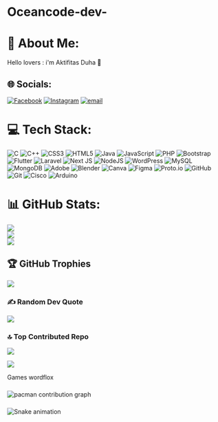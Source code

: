 # Oceancode-dev-
# 💫 About Me:
Hello lovers : i'm Aktifitas Duha 👋


## 🌐 Socials:
[![Facebook](https://img.shields.io/badge/Facebook-%231877F2.svg?logo=Facebook&logoColor=white)](https://www.facebook.com/profile.php?id=61550077941867) [![Instagram](https://img.shields.io/badge/Instagram-%23E4405F.svg?logo=Instagram&logoColor=white)](https://instagram.com/Oceancode.dev) [![email](https://img.shields.io/badge/Email-D14836?logo=gmail&logoColor=white)](mailto:hamsterkombath00@gmail.com) 

# 💻 Tech Stack:
![C](https://img.shields.io/badge/c-%2300599C.svg?style=for-the-badge&logo=c&logoColor=white) ![C++](https://img.shields.io/badge/c++-%2300599C.svg?style=for-the-badge&logo=c%2B%2B&logoColor=white) ![CSS3](https://img.shields.io/badge/css3-%231572B6.svg?style=for-the-badge&logo=css3&logoColor=white) ![HTML5](https://img.shields.io/badge/html5-%23E34F26.svg?style=for-the-badge&logo=html5&logoColor=white) ![Java](https://img.shields.io/badge/java-%23ED8B00.svg?style=for-the-badge&logo=openjdk&logoColor=white) ![JavaScript](https://img.shields.io/badge/javascript-%23323330.svg?style=for-the-badge&logo=javascript&logoColor=%23F7DF1E) ![PHP](https://img.shields.io/badge/php-%23777BB4.svg?style=for-the-badge&logo=php&logoColor=white) ![Bootstrap](https://img.shields.io/badge/bootstrap-%238511FA.svg?style=for-the-badge&logo=bootstrap&logoColor=white) ![Flutter](https://img.shields.io/badge/Flutter-%2302569B.svg?style=for-the-badge&logo=Flutter&logoColor=white) ![Laravel](https://img.shields.io/badge/laravel-%23FF2D20.svg?style=for-the-badge&logo=laravel&logoColor=white) ![Next JS](https://img.shields.io/badge/Next-black?style=for-the-badge&logo=next.js&logoColor=white) ![NodeJS](https://img.shields.io/badge/node.js-6DA55F?style=for-the-badge&logo=node.js&logoColor=white) ![WordPress](https://img.shields.io/badge/WordPress-%23117AC9.svg?style=for-the-badge&logo=WordPress&logoColor=white) ![MySQL](https://img.shields.io/badge/mysql-4479A1.svg?style=for-the-badge&logo=mysql&logoColor=white) ![MongoDB](https://img.shields.io/badge/MongoDB-%234ea94b.svg?style=for-the-badge&logo=mongodb&logoColor=white) ![Adobe](https://img.shields.io/badge/adobe-%23FF0000.svg?style=for-the-badge&logo=adobe&logoColor=white) ![Blender](https://img.shields.io/badge/blender-%23F5792A.svg?style=for-the-badge&logo=blender&logoColor=white) ![Canva](https://img.shields.io/badge/Canva-%2300C4CC.svg?style=for-the-badge&logo=Canva&logoColor=white) ![Figma](https://img.shields.io/badge/figma-%23F24E1E.svg?style=for-the-badge&logo=figma&logoColor=white) ![Proto.io](https://img.shields.io/badge/Proto.io-161637?style=for-the-badge&logo=proto.io&logoColor=00e5ff) ![GitHub](https://img.shields.io/badge/github-%23121011.svg?style=for-the-badge&logo=github&logoColor=white) ![Git](https://img.shields.io/badge/git-%23F05033.svg?style=for-the-badge&logo=git&logoColor=white) ![Cisco](https://img.shields.io/badge/cisco-%23049fd9.svg?style=for-the-badge&logo=cisco&logoColor=black) ![Arduino](https://img.shields.io/badge/-Arduino-00979D?style=for-the-badge&logo=Arduino&logoColor=white)
# 📊 GitHub Stats:
![](https://github-readme-stats.vercel.app/api?username=AktifitasDuha&theme=neon&hide_border=false&include_all_commits=true&count_private=true)<br/>
![](https://nirzak-streak-stats.vercel.app/?user=AktifitasDuha&theme=neon&hide_border=false)<br/>
![](https://github-readme-stats.vercel.app/api/top-langs/?username=AktifitasDuha&theme=neon&hide_border=false&include_all_commits=true&count_private=true&layout=compact)

## 🏆 GitHub Trophies
![](https://github-profile-trophy.vercel.app/?username=AktifitasDuha&theme=neon&no-frame=false&no-bg=false&margin-w=4)

### ✍️ Random Dev Quote
![](https://quotes-github-readme.vercel.app/api?type=vetical&theme=radical)

### 🔝 Top Contributed Repo
![](https://github-contributor-stats.vercel.app/api?username=AktifitasDuha&limit=5&theme=neon&combine_all_yearly_contributions=true)


[![](https://visitcount.itsvg.in/api?id=AktifitasDuha&icon=9&color=0)](https://visitcount.itsvg.in)

<p align="left">Games wordflox</p>

###

<picture>
  <source media="(prefers-color-scheme: dark)" srcset="https://raw.githubusercontent.com/AktifitasDuha/AktifitasDuha/output/pacman-contribution-graph-dark.svg">
  <source media="(prefers-color-scheme: light)" srcset="https://raw.githubusercontent.com/AktifitasDuha/AktifitasDuha/output/pacman-contribution-graph.svg">
  <img alt="pacman contribution graph" src="https://raw.githubusercontent.com/AktifitasDuha/AktifitasDuha/output/pacman-contribution-graph.svg">
</picture>

###

<img src="https://raw.githubusercontent.com/AktifitasDuha/AktifitasDuha/output/snake.svg" alt="Snake animation" />

###

<!-- Proudly created with GPRM ( https://gprm.itsvg.in ) -->
